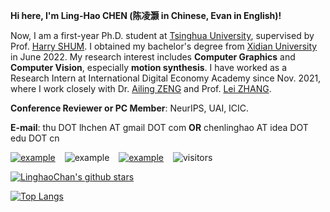  <!-- **If you need to deploy our research work or seek interns, please reach out to me via thu DOT lhchen AT gmail DOT com.**-->

**Hi here, I'm Ling-Hao CHEN (陈凌灏 in Chinese, Evan in English)!**

Now, I am a first-year Ph.D. student at [Tsinghua University](https://www.tsinghua.edu.cn/), supervised by Prof. [Harry SHUM](https://www.microsoft.com/en-us/research/people/hshum/). I obtained my bachelor's degree from [Xidian University](https://www.xidian.edu.cn/) in June 2022. My research interest includes **Computer Graphics** and **Computer Vision**, especially **motion synthesis**. I have worked as a Research Intern at International Digital Economy Academy since Nov. 2021, where I work closely with Dr. [Ailing ZENG](https://ailingzeng.site/) and Prof. [Lei ZHANG](https://www.leizhang.org/).

**Conference Reviewer or PC Member**: NeurIPS, UAI, ICIC.

**E-mail**: thu DOT lhchen AT gmail DOT com **OR** chenlinghao AT idea DOT edu DOT cn

[![example](https://img.shields.io/badge/ZhiHu-EvanCHEN-blue.svg)](https://www.zhihu.com/people/hao-55-16)  &ensp; ![example](https://img.shields.io/badge/Wechat-ZEROHAO-green.svg)  &ensp; [![example](https://img.shields.io/badge/HomePage-lhchen-red.svg)](https://lhchen.top)  &ensp; ![visitors](https://visitor-badge.laobi.icu/badge?page_id=linghaochan.linghaochan)


[![LinghaoChan's github stars](https://github-readme-stats.vercel.app/api?username=LinghaoChan&theme=material-palenight&count_private=true&hide=contribs)](https://github.com/LinghaoChan)

[![Top Langs](https://github-readme-stats.vercel.app/api/top-langs/?username=LinghaoChan&theme=material-palenight&hide=Jupyter&layout=compact)](https://github.com/LinghaoChan)
